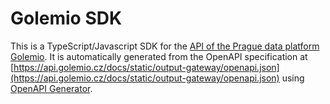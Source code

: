 # Golemio SDK

This is a TypeScript/Javascript SDK for the [API of the Prague data platform Golemio](https://api.golemio.cz/docs/openapi/). It is automatically generated from the OpenAPI specification at [https://api.golemio.cz/docs/static/output-gateway/openapi.json](https://api.golemio.cz/docs/static/output-gateway/openapi.json) using [OpenAPI Generator](https://openapi-generator.tech/).